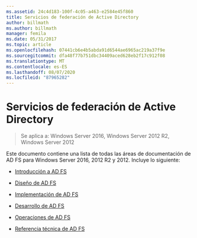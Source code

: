 ```yaml
---
ms.assetid: 24c4d183-100f-4c05-a463-e2584e45f860
title: Servicios de federación de Active Directory
author: billmath
ms.author: billmath
manager: femila
ms.date: 05/31/2017
ms.topic: article
ms.openlocfilehash: 07441cb6e4b5abda91d6544ae6965ac219a37f9e
ms.sourcegitcommit: dfa48f77b751dbc34409aced628eb2f17c912f08
ms.translationtype: MT
ms.contentlocale: es-ES
ms.lasthandoff: 08/07/2020
ms.locfileid: "87965282"
---
```

# <a name="active-directory-federation-services"></a>Servicios de federación de Active Directory

>Se aplica a: Windows Server 2016, Windows Server 2012 R2, Windows Server 2012

Este documento contiene una lista de todas las áreas de documentación de AD FS para Windows Server 2016, 2012 R2 y 2012.  Incluye lo siguiente:

* [Introducción a AD FS](./ad-fs/ad-fs-overview.md)

* [Diseño de AD FS](ad-fs/AD-FS-Design.md)

* [Implementación de AD FS](ad-fs/AD-FS-Deployment.md)

* [Desarrollo de AD FS](ad-fs/AD-FS-Development.md)

* [Operaciones de AD FS](./ad-fs/ad-fs-operations.md)

* [Referencia técnica de AD FS](ad-fs/AD-FS-Technical-Reference.md)
